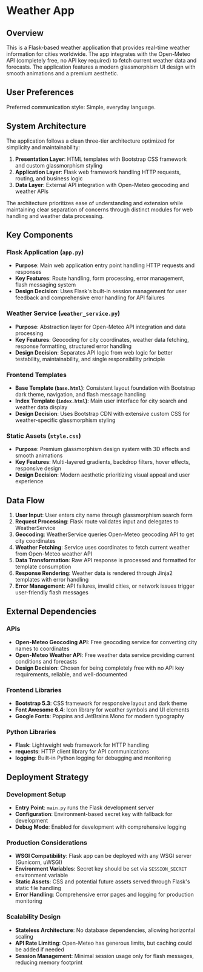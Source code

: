 # Weather App

## Overview

This is a Flask-based weather application that provides real-time weather information for cities worldwide. The app integrates with the Open-Meteo API (completely free, no API key required) to fetch current weather data and forecasts. The application features a modern glassmorphism UI design with smooth animations and a premium aesthetic.

## User Preferences

Preferred communication style: Simple, everyday language.

## System Architecture

The application follows a clean three-tier architecture optimized for simplicity and maintainability:

1. **Presentation Layer**: HTML templates with Bootstrap CSS framework and custom glassmorphism styling
2. **Application Layer**: Flask web framework handling HTTP requests, routing, and business logic
3. **Data Layer**: External API integration with Open-Meteo geocoding and weather APIs

The architecture prioritizes ease of understanding and extension while maintaining clear separation of concerns through distinct modules for web handling and weather data processing.

## Key Components

### Flask Application (`app.py`)
- **Purpose**: Main web application entry point handling HTTP requests and responses
- **Key Features**: Route handling, form processing, error management, flash messaging system
- **Design Decision**: Uses Flask's built-in session management for user feedback and comprehensive error handling for API failures

### Weather Service (`weather_service.py`)
- **Purpose**: Abstraction layer for Open-Meteo API integration and data processing
- **Key Features**: Geocoding for city coordinates, weather data fetching, response formatting, structured error handling
- **Design Decision**: Separates API logic from web logic for better testability, maintainability, and single responsibility principle

### Frontend Templates
- **Base Template (`base.html`)**: Consistent layout foundation with Bootstrap dark theme, navigation, and flash message handling
- **Index Template (`index.html`)**: Main user interface for city search and weather data display
- **Design Decision**: Uses Bootstrap CDN with extensive custom CSS for weather-specific glassmorphism styling

### Static Assets (`style.css`)
- **Purpose**: Premium glassmorphism design system with 3D effects and smooth animations
- **Key Features**: Multi-layered gradients, backdrop filters, hover effects, responsive design
- **Design Decision**: Modern aesthetic prioritizing visual appeal and user experience

## Data Flow

1. **User Input**: User enters city name through glassmorphism search form
2. **Request Processing**: Flask route validates input and delegates to WeatherService
3. **Geocoding**: WeatherService queries Open-Meteo geocoding API to get city coordinates
4. **Weather Fetching**: Service uses coordinates to fetch current weather from Open-Meteo weather API
5. **Data Transformation**: Raw API response is processed and formatted for template consumption
6. **Response Rendering**: Weather data is rendered through Jinja2 templates with error handling
7. **Error Management**: API failures, invalid cities, or network issues trigger user-friendly flash messages

## External Dependencies

### APIs
- **Open-Meteo Geocoding API**: Free geocoding service for converting city names to coordinates
- **Open-Meteo Weather API**: Free weather data service providing current conditions and forecasts
- **Design Decision**: Chosen for being completely free with no API key requirements, reliable, and well-documented

### Frontend Libraries
- **Bootstrap 5.3**: CSS framework for responsive layout and dark theme
- **Font Awesome 6.4**: Icon library for weather symbols and UI elements
- **Google Fonts**: Poppins and JetBrains Mono for modern typography

### Python Libraries
- **Flask**: Lightweight web framework for HTTP handling
- **requests**: HTTP client library for API communications
- **logging**: Built-in Python logging for debugging and monitoring

## Deployment Strategy

### Development Setup
- **Entry Point**: `main.py` runs the Flask development server
- **Configuration**: Environment-based secret key with fallback for development
- **Debug Mode**: Enabled for development with comprehensive logging

### Production Considerations
- **WSGI Compatibility**: Flask app can be deployed with any WSGI server (Gunicorn, uWSGI)
- **Environment Variables**: Secret key should be set via `SESSION_SECRET` environment variable
- **Static Assets**: CSS and potential future assets served through Flask's static file handling
- **Error Handling**: Comprehensive error pages and logging for production monitoring

### Scalability Design
- **Stateless Architecture**: No database dependencies, allowing horizontal scaling
- **API Rate Limiting**: Open-Meteo has generous limits, but caching could be added if needed
- **Session Management**: Minimal session usage only for flash messages, reducing memory footprint
